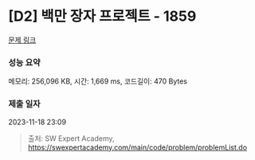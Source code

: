 # [D2] 백만 장자 프로젝트 - 1859 

[문제 링크](https://swexpertacademy.com/main/code/problem/problemDetail.do?contestProbId=AV5LrsUaDxcDFAXc) 

### 성능 요약

메모리: 256,096 KB, 시간: 1,669 ms, 코드길이: 470 Bytes

### 제출 일자

2023-11-18 23:09



> 출처: SW Expert Academy, https://swexpertacademy.com/main/code/problem/problemList.do